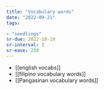 ```yaml
---
title: "Vocabulary words"
date: "2022-09-21"
tags:

- "seedlings"
sr-due: 2022-10-19
sr-interval: 3
sr-ease: 250
---
```


- [[english vocabs]]
- [[filipino vocabulary words]]
- [[Pangasinan vocabulary words]]